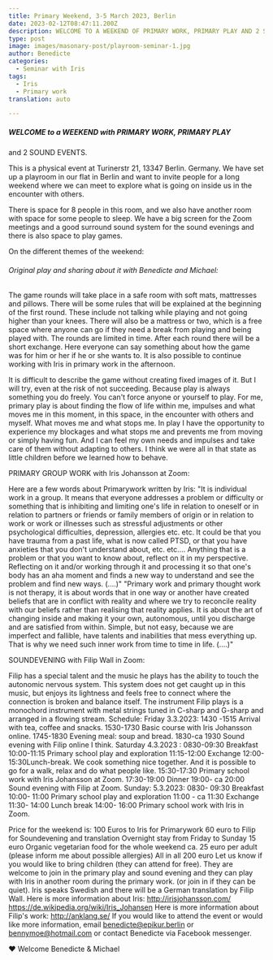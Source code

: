 ```yaml
---
title: Primary Weekend, 3-5 March 2023, Berlin
date: 2023-02-12T08:47:11.200Z
description: WELCOME TO A WEEKEND OF PRIMARY WORK, PRIMARY PLAY AND 2 SOUND GIFTS
type: post
image: images/masonary-post/playroom-seminar-1.jpg
author: Benedicte
categories:
  - Seminar with Iris
tags:
  - Iris
  - Primary work
translation: auto

---
```


##### WELCOME to a WEEKEND with PRIMARY WORK, PRIMARY PLAY
and 2 SOUND EVENTS.

This is a physical event at Turinerstr 21, 13347 Berlin. Germany. We have set up a playroom in our flat in Berlin and want to invite people for a long weekend where we can meet to explore what is going on inside us in the encounter with others.

There is space for 8 people in this room, and we also have another room with space for some people to sleep.
We have a big screen for the Zoom meetings and a good surround sound system for the sound evenings and there is also space to play games.

On the different themes of the weekend:

###### Original play and sharing about it with Benedicte and Michael:

The game rounds will take place in a safe room with soft mats, mattresses and pillows.
There will be some rules that will be explained at the beginning of the first round. These include not talking while playing and not going higher than your knees. There will also be a mattress or two, which is a free space where anyone can go if they need a break from playing and being played with. The rounds are limited in time.
After each round there will be a short exchange. Here everyone can say something about how the game was for him or her if he or she wants to. It is also possible to continue working with Iris in primary work in the afternoon.

It is difficult to describe the game without creating fixed images of it. But I will try, even at the risk of not succeeding.
Because play is always something you do freely. You can't force anyone or yourself to play.
For me, primary play is about finding the flow of life within me, impulses and what moves me in this moment, in this space, in the encounter with others and myself. What moves me and what stops me.
In play I have the opportunity to experience my blockages and what stops me and prevents me from moving or simply having fun. And I can feel my own needs and impulses and take care of them without adapting to others.
I think we were all in that state as little children before we learned how to behave.

PRIMARY GROUP WORK with Iris Johansson at Zoom:

Here are a few words about Primarywork written by Iris:
"It is individual work in a group. It means that everyone addresses a problem or difficulty or something that is inhibiting and limiting one's life in relation to oneself or in relation to partners or friends or family members of origin or in relation to work or work or illnesses such as stressful adjustments or other psychological difficulties, depression, allergies etc. etc. It could be that you have trauma from a past life, what is now called PTSD, or that you have anxieties that you don't understand about, etc. etc.... Anything that is a problem or that you want to know about, reflect on it in my perspective. Reflecting on it and/or working through it and processing it so that one's body has an aha moment and finds a new way to understand and see the problem and find new ways. (....)"
"Primary work and primary thought work is not therapy, it is about words that in one way or another have created beliefs that are in conflict with reality and where we try to reconcile reality with our beliefs rather than realising that reality applies. It is about the art of changing inside and making it your own, autonomous, until you discharge and are satisfied from within. Simple, but not easy, because we are imperfect and fallible, have talents and inabilities that mess everything up. That is why we need such inner work from time to time in life. (....)"

SOUNDEVENING with Filip Wall in Zoom:

Filip has a special talent and the music he plays has the ability to touch the autonomic nervous system. This system does not get caught up in this music, but enjoys its lightness and feels free to connect where the connection is broken and balance itself.
The instrument Filip plays is a monochord instrument with metal strings tuned in C-sharp and G-sharp and arranged in a flowing stream.
Schedule:
Friday 3.3.2023:
1430 -1515 Arrival with tea, coffee and snacks.
1530-1730 Basic course with Iris Johansson online.
1745-1830 Evening meal: soup and bread.
1830-ca 1930 Sound evening with Filip online I think.
Saturday 4.3.2023 :
0830-09:30 Breakfast
10:00-11:15 Primary school play and exploration
11:15-12:00 Exchange
12:00-15:30Lunch-break. We cook something nice together. And it is possible to go for a walk, relax and do what people like.
15:30-17:30 Primary school work with Iris Johansson at Zoom.
17:30-19:00 Dinner
19:00- ca 20:00 Sound evening
with Filip at Zoom.
Sunday: 5.3.2023:
0830- 09:30 Breakfast
10:00- 11:00 Primary school play and exploration
11:00 - ca 11:30 Exchange
11:30- 14:00 Lunch break
14:00- 16:00 Primary school work with Iris in Zoom.

Price for the weekend is:
100 Euros to Iris for Primarywork
60 euro to Filip for Soundevening and translation
Overnight stay from Friday to Sunday 15 euro
Organic vegetarian food for the whole weekend ca. 25 euro per adult (please inform me about possible allergies)
All in all 200 euro
Let us know if you would like to bring children (they can attend for free). They are welcome to join in the primary play and sound evening and they can play with Iris in another room during the primary work. (or join in if they can be quiet).
Iris speaks Swedish and there will be a German translation by Filip Wall.
Here is more information about Iris:
http://irisjohansson.com/
https://de.wikipedia.org/wiki/Iris_Johansen
Here is more information about Filip's work:
http://anklang.se/
If you would like to attend the event or would like more information, email benedicte@epikur.berlin or bennymoe@hotmail.com or contact Benedicte via Facebook messenger.

❤️ Welcome
Benedicte & Michael